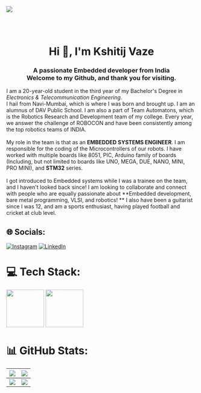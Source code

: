<img src="https://user-images.githubusercontent.com/74038190/242390692-0b335028-1d3d-4ee5-b5b3-a373d499be7e.gif" />

<br><br>

<h1 align="Center">Hi 👋, I'm Kshitij Vaze </h1>
<h3 align="Center">A passionate Embedded developer from India <br> Welcome to my Github, and thank you for visiting. </h3>


I am a 20-year-old student in the third year of my Bachelor's Degree in *Electronics & Telecommunication Engineering*.<br>I hail from Navi-Mumbai, which is where I was born and brought up. I am an alumnus of DAV Public School. I am also a part of Team Automatons, which is the Robotics Research and Development team of my college. Every year, we answer the challenge of ROBOCON and have been consistently among the top robotics teams of INDIA.<br><br>My role in the team is that as an **EMBEDDED SYSTEMS ENGINEER**. I am responsible for the coding of the Microcontrollers of our robots. I have worked with multiple boards like 8051, PIC, Arduino family of boards (Including, but not limited to boards like UNO, MEGA, DUE, NANO, MINI, PRO MINI), and **STM32** series.<br><br>I got introduced to Embedded systems while I was a trainee on the team, and I haven't looked back since! I am looking to collaborate and connect with people who are equally passionate about **Embedded development, bare metal programming, VLSI, and robotics! ** I also have been a guitarist since I was 12, and am a sports enthusiast, having played football and cricket at club level. 


## 🌐 Socials:
[![Instagram](https://img.shields.io/badge/Instagram-%23E4405F.svg?logo=Instagram&logoColor=white)](https://instagram.com/d__by__dx) [![LinkedIn](https://img.shields.io/badge/LinkedIn-%230077B5.svg?logo=linkedin&logoColor=white)](https://linkedin.com/in/https://www.linkedin.com/in/kshitij-vaze-177a16229/) 



# 💻 Tech Stack:

<img src="https://user-images.githubusercontent.com/74038190/238200622-e0d299f2-767c-4c21-bd49-90f2a19f1a78.gif" width = "100"> <img src="https://user-images.githubusercontent.com/74038190/212281775-b468df30-4edc-4bf8-a4ee-f52e1aaddc86.gif" width = "100">

# 📊 GitHub Stats:
</details>

<table>
  <tbody>
    <tr>
      <th>
        <a href="https://github-profile-summary-cards.vercel.app/api/cards/repos-per-language?username=dubistweltmeister05">
          <img src="https://github-profile-summary-cards.vercel.app/api/cards/repos-per-language?username=dubistweltmeister05&theme=dracula"/>
        </a>
      </th>
      <th>
        <a href="https://github-profile-summary-cards.vercel.app/api/cards/most-commit-language?username=dubistweltmeister05">
          <img src="https://github-profile-summary-cards.vercel.app/api/cards/most-commit-language?username=dubistweltmeister05&theme=dracula"/>
        </a>
      </th>
    </tr>
  </tbody>
  <tbody>
    <tr>
      <td>
        <a href="https://github-profile-summary-cards.vercel.app/api/cards/stats?username=dubistweltmeister05">
          <img src="https://github-profile-summary-cards.vercel.app/api/cards/stats?username=dubistweltmeister05&theme=dracula"/>
        </a>
      </td>
      <td>
        <a href="https://github-profile-summary-cards.vercel.app/api/cards/productive-time?username=dubistweltmeister05">
          <img src="https://github-profile-summary-cards.vercel.app/api/cards/productive-time?username=dubistweltmeister05&theme=dracula"/>
        </a>
      </td>
    </tr>
  </tbody>
</table>
<!-- Proudly created with GPRM ( https://gprm.itsvg.in ) -->
